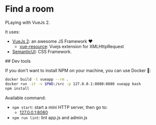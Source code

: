 # Find a room

PLaying with VueJs 2.

It uses: 

* [VueJs 2](https://vuejs.org/): an awesome JS Framework ❤️
  * [vue-resource](https://github.com/pagekit/vue-resource): Vuejs extension for XMLHttpRequest
* [SemanticUI](http://semantic-ui.com/): CSS Framework.

## Dev tools

If you don't want to install NPM on your machine, you can use Docker :whale::

```bash
docker build -t vueapp --rm .
docker run -it -v $PWD:/src -p 127.0.0.1:8080:8080 vueapp bash
npm install
```

Available command:

* `npm start`: start a mini HTTP server, then go to: 
  * [127.0.0.1:8080](http://127.0.0.1:8080)
* `npm run lint`: lint app.js and admin.js
